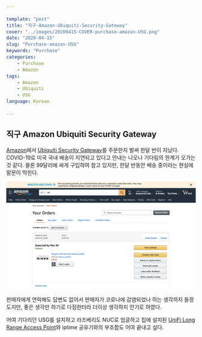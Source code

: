 ```yaml
---

template: "post"
title: "직구-Amazon-Ubiquiti-Security-Gateway"
cover: "../images/20200415-COVER-purchase-amazon-USG.png"
date: "2020-04-15"
slug: "Purchase-amazon-USG"
keywords: "Purchase"
categories: 
    - Purchase
    - Amazon
tags:
	- Amazon
	- Ubiquiti
	- USG
language: Korean

---
```


## 직구 Amazon Ubiquiti Security Gateway
[Amazon](https://www.amazon.com)에서 [Ubiquiti Security Gateway](https://www.ui.com/unifi-routing/usg/)를 주문한지 벌써 한달 반이 지났다. COVID-19로 미국 국내 배송이 지연되고 있다고 안내는 나오나 기다림의 한계가 오가는 것 같다. 물론 99달러에 싸게 구입하여 참고 있지만, 한달 반동안 배송 중이라는 현실에 말문이 막힌다.

![](../images/20200415-POST-purchase-amazon-USG-01.png)

판매자에게 연락해도 답변도 없어서 판매자가 코로나에 감염되었나 하는 생각까지 들정도지만, 좋은 생각만 하기로 다짐한터라 더이상 생각하지 안기로 하였다.

어여 기다리던 USG를 설치하고 라즈베리도 NUC로 업글하고 집에 설치된 [UniFi Long Range Access Point](https://www.ui.com/unifi/unifi-ap-ac-lr/)와 iptime 공유기와의 부조합도 어여 끝내고 싶다. 


